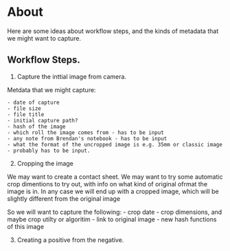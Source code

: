 # About 

Here are some ideas about workflow steps, and the kinds of metadata that we might want to capture. 


## Workflow Steps. 

1. Capture the inttial image from camera. 

Metdata that we might capture:

    - date of capture
    - file size 
    - file title 
    - initial capture path? 
    - hash of the image 
    - which roll the image comes from - has to be input 
    - any note from Brendan's notebook - has to be input 
    - what the format of the uncropped image is e.g. 35mm or classic image - probably has to be input. 


2. Cropping the image

We may want to create a contact sheet. 
We may want to try some automatic crop dimentions to try out, with info on what kind of original ofrmat the image is in. 
In any case we will end up with a cropped image, which will be slightly different from the original image

So we will want to capture the following: 
    - crop date 
    - crop dimensions, and maybe crop utilty or algoritim 
    - link to original image 
    - new hash functions of this image 


3. Creating a positive from the negative. 